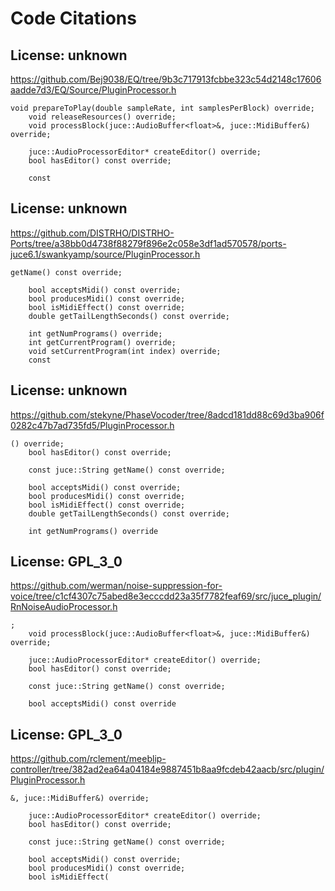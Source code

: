 # Code Citations

## License: unknown
https://github.com/Bej9038/EQ/tree/9b3c717913fcbbe323c54d2148c17606aadde7d3/EQ/Source/PluginProcessor.h

```
void prepareToPlay(double sampleRate, int samplesPerBlock) override;
    void releaseResources() override;
    void processBlock(juce::AudioBuffer<float>&, juce::MidiBuffer&) override;

    juce::AudioProcessorEditor* createEditor() override;
    bool hasEditor() const override;

    const
```


## License: unknown
https://github.com/DISTRHO/DISTRHO-Ports/tree/a38bb0d4738f88279f896e2c058e3df1ad570578/ports-juce6.1/swankyamp/source/PluginProcessor.h

```
getName() const override;

    bool acceptsMidi() const override;
    bool producesMidi() const override;
    bool isMidiEffect() const override;
    double getTailLengthSeconds() const override;

    int getNumPrograms() override;
    int getCurrentProgram() override;
    void setCurrentProgram(int index) override;
    const
```


## License: unknown
https://github.com/stekyne/PhaseVocoder/tree/8adcd181dd88c69d3ba906f0282c47b7ad735fd5/PluginProcessor.h

```
() override;
    bool hasEditor() const override;

    const juce::String getName() const override;

    bool acceptsMidi() const override;
    bool producesMidi() const override;
    bool isMidiEffect() const override;
    double getTailLengthSeconds() const override;

    int getNumPrograms() override
```


## License: GPL_3_0
https://github.com/werman/noise-suppression-for-voice/tree/c1cf4307c75abed8e3ecccdd23a35f7782feaf69/src/juce_plugin/RnNoiseAudioProcessor.h

```
;
    void processBlock(juce::AudioBuffer<float>&, juce::MidiBuffer&) override;

    juce::AudioProcessorEditor* createEditor() override;
    bool hasEditor() const override;

    const juce::String getName() const override;

    bool acceptsMidi() const override
```


## License: GPL_3_0
https://github.com/rclement/meeblip-controller/tree/382ad2ea64a04184e9887451b8aa9fcdeb42aacb/src/plugin/PluginProcessor.h

```
&, juce::MidiBuffer&) override;

    juce::AudioProcessorEditor* createEditor() override;
    bool hasEditor() const override;

    const juce::String getName() const override;

    bool acceptsMidi() const override;
    bool producesMidi() const override;
    bool isMidiEffect(
```

